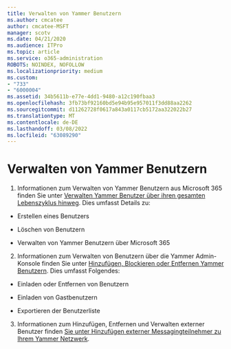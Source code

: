 ```yaml
---
title: Verwalten von Yammer Benutzern
ms.author: cmcatee
author: cmcatee-MSFT
manager: scotv
ms.date: 04/21/2020
ms.audience: ITPro
ms.topic: article
ms.service: o365-administration
ROBOTS: NOINDEX, NOFOLLOW
ms.localizationpriority: medium
ms.custom:
- "733"
- "6000004"
ms.assetid: 34b5611b-e77e-4dd1-9480-a12c190fbaa3
ms.openlocfilehash: 3fb73bf92160bd5e94b95e957011f3dd88aa2262
ms.sourcegitcommit: d11262728f0617a843a0117cb5172aa322022b27
ms.translationtype: MT
ms.contentlocale: de-DE
ms.lasthandoff: 03/08/2022
ms.locfileid: "63089290"
---
```

# <a name="managing-yammer-users"></a>Verwalten von Yammer Benutzern

1. Informationen zum Verwalten von Yammer Benutzern aus Microsoft 365 finden Sie unter [Verwalten Yammer Benutzer über ihren gesamten Lebenszyklus hinweg](https://docs.microsoft.com/yammer/manage-yammer-users/manage-users-across-their-lifecycle). Dies umfasst Details zu:

  - Erstellen eines Benutzers

  - Löschen von Benutzern

  - Verwalten von Yammer Benutzern über Microsoft 365

2. Informationen zum Verwalten von Benutzern über die Yammer Admin-Konsole finden Sie unter [Hinzufügen, Blockieren oder Entfernen Yammer Benutzern](https://docs.microsoft.com/yammer/manage-yammer-users/add-block-or-remove-users). Dies umfasst Folgendes:

  - Einladen oder Entfernen von Benutzern

  - Einladen von Gastbenutzern

  - Exportieren der Benutzerliste

3. Informationen zum Hinzufügen, Entfernen und Verwalten externer Benutzer finden [Sie unter Hinzufügen externer Messagingteilnehmer zu Ihrem Yammer Netzwerk](https://docs.microsoft.com/yammer/work-with-external-users/add-external-participants).
